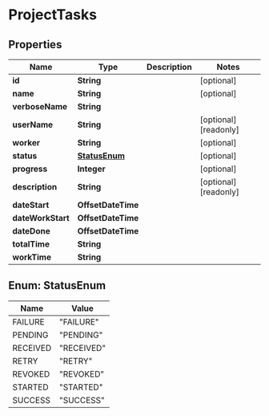 

# ProjectTasks


## Properties

| Name | Type | Description | Notes |
|------------ | ------------- | ------------- | -------------|
|**id** | **String** |  |  [optional] |
|**name** | **String** |  |  [optional] |
|**verboseName** | **String** |  |  |
|**userName** | **String** |  |  [optional] [readonly] |
|**worker** | **String** |  |  [optional] |
|**status** | [**StatusEnum**](#StatusEnum) |  |  [optional] |
|**progress** | **Integer** |  |  [optional] |
|**description** | **String** |  |  [optional] [readonly] |
|**dateStart** | **OffsetDateTime** |  |  |
|**dateWorkStart** | **OffsetDateTime** |  |  |
|**dateDone** | **OffsetDateTime** |  |  |
|**totalTime** | **String** |  |  |
|**workTime** | **String** |  |  |



## Enum: StatusEnum

| Name | Value |
|---- | -----|
| FAILURE | &quot;FAILURE&quot; |
| PENDING | &quot;PENDING&quot; |
| RECEIVED | &quot;RECEIVED&quot; |
| RETRY | &quot;RETRY&quot; |
| REVOKED | &quot;REVOKED&quot; |
| STARTED | &quot;STARTED&quot; |
| SUCCESS | &quot;SUCCESS&quot; |



